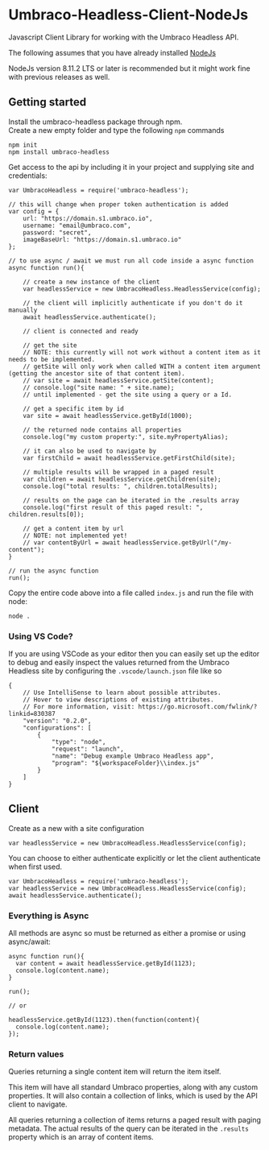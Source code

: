# Umbraco-Headless-Client-NodeJs

Javascript Client Library for working with the Umbraco Headless API.

The following assumes that you have already installed [NodeJs](https://nodejs.org/)

NodeJs version 8.11.2 LTS or later is recommended but it might work fine with previous releases as well.

## Getting started

Install the umbraco-headless package through npm.<br/>
Create a new empty folder and type the following `npm` commands

```
npm init
npm install umbraco-headless
```

Get access to the api by including it in your project and supplying site and
credentials:

```
var UmbracoHeadless = require('umbraco-headless');

// this will change when proper token authentication is added
var config = {
    url: "https://domain.s1.umbraco.io",
    username: "email@umbraco.com",
    password: "secret",
    imageBaseUrl: "https://domain.s1.umbraco.io"
};

// to use async / await we must run all code inside a async function
async function run(){

    // create a new instance of the client
    var headlessService = new UmbracoHeadless.HeadlessService(config);

    // the client will implicitly authenticate if you don't do it manually
    await headlessService.authenticate();

    // client is connected and ready

    // get the site
    // NOTE: this currently will not work without a content item as it needs to be implemented.
    // getSite will only work when called WITH a content item argument (getting the ancestor site of that content item).
    // var site = await headlessService.getSite(content);
    // console.log("site name: " + site.name);
    // until implemented - get the site using a query or a Id.
	
    // get a specific item by id
    var site = await headlessService.getById(1000);
	
    // the returned node contains all properties
    console.log("my custom property:", site.myPropertyAlias);

    // it can also be used to navigate by
    var firstChild = await headlessService.getFirstChild(site);

    // multiple results will be wrapped in a paged result
    var children = await headlessService.getChildren(site);
    console.log("total results: ", children.totalResults);
    
    // results on the page can be iterated in the .results array
    console.log("first result of this paged result: ", children.results[0]);
    
    // get a content item by url
    // NOTE: not implemented yet!
    // var contentByUrl = await headlessService.getByUrl("/my-content");
}

// run the async function
run();
```

Copy the entire code above into a file called `index.js` and run the file with node:

```
node .
```

### Using VS Code?
If you are using VSCode as your editor then you can easily set up the editor to debug and easily inspect the values returned from the Umbraco Headless site by configuring the `.vscode/launch.json` file like so

```
{
    // Use IntelliSense to learn about possible attributes.
    // Hover to view descriptions of existing attributes.
    // For more information, visit: https://go.microsoft.com/fwlink/?linkid=830387
    "version": "0.2.0",
    "configurations": [        
        {
            "type": "node",
            "request": "launch",
            "name": "Debug example Umbraco Headless app",
            "program": "${workspaceFolder}\\index.js"
        }
    ]
}
```

## Client

Create as a new with a site configuration

`var headlessService = new UmbracoHeadless.HeadlessService(config);`

You can choose to either authenticate explicitly or let the client authenticate when first used.

```
var UmbracoHeadless = require('umbraco-headless');
var headlessService = new UmbracoHeadless.HeadlessService(config);
await headlessService.authenticate();
```

### Everything is Async

All methods are async so must be returned as either a promise or using
async/await:

```
async function run(){
  var content = await headlessService.getById(1123);
  console.log(content.name);
}

run();

// or

headlessService.getById(1123).then(function(content){
  console.log(content.name);
});
```

### Return values

Queries returning a single content item will return the item itself.

This item will have all standard Umbraco properties, along with any custom properties.
It will also contain a collection of links, which is used by the API client to navigate.

All queries returning a collection of items returns a paged result with paging metadata.
The actual results of the query can be iterated in the `.results` property which is an
array of content items.
